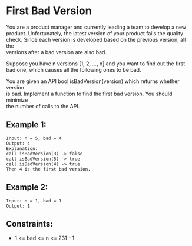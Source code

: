 # First Bad Version

You are a product manager and currently leading a team to develop a new  
product. Unfortunately, the latest version of your product fails the quality  
check. Since each version is developed based on the previous version, all the  
versions after a bad version are also bad.

Suppose you have n versions [1, 2, ..., n] and you want to find out the first  
bad one, which causes all the following ones to be bad.

You are given an API bool isBadVersion(version) which returns whether version  
is bad. Implement a function to find the first bad version. You should minimize  
the number of calls to the API.

## Example 1:

    Input: n = 5, bad = 4
    Output: 4
    Explanation:
    call isBadVersion(3) -> false
    call isBadVersion(5) -> true
    call isBadVersion(4) -> true
    Then 4 is the first bad version.

## Example 2:

    Input: n = 1, bad = 1
    Output: 1

## Constraints:

* 1 <= bad <= n <= 231 - 1

